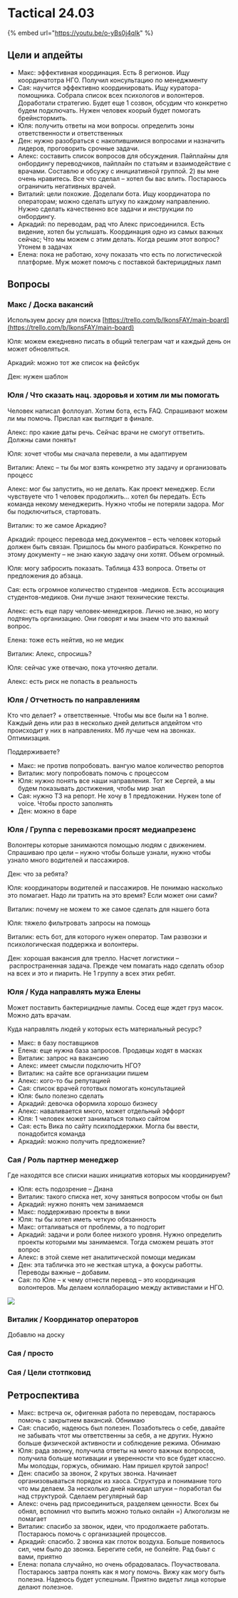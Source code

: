 # Tactical 24.03

{% embed url="https://youtu.be/o-yBs0j4qIk" %}

## Цели и апдейты

* Макс: эффективная координация. Есть 8 регионов. Ищу координатотра НГО. Получил консультацию по менеджменту
* Сая: научится эффективно координировать. Ищу куратора-помощника. Собрала список всех психологов и волонтеров. Доработали стратегию. Будет еще 1 созвон, обсудим что конкретно будем подключать. Нужен человек коорый будет помогать брейнстормить.
* Юля: получить ответы на мои вопросы. определить зоны ответственности и ответственных
* Ден: нужно разобраться с накопившимися вопросами и назначить лидеров, проговорить срочные задачи.
* Алекс: составить список вопросов для обсуждения. Пайплайны для онбордингу переводчиков, пайплайн по статьям и взаимодействие с врачами. Составлю и обсужу с инициативной группой. 2\) вы мне очень нравитесь. Все что сделал – хотел бы вас влить. Постараюсь ограничить негативных врачей.
* Виталий: цели похожие. Доделали бота. Ищу координатора по операторам; можно сделать штуку по каждому направлению. Нужно сделать качественно все задачи и инструкции по онбордингу.
* Аркадий: по переводам, рад что Алекс присоединился. Есть видение, хотел бы услышать. Координация одно из самых важных сейчас; Что мы можем с этим делать. Когда решим этот вопрос? Утонем в задачах
* Елена: пока не работаю, хочу показать что есть по логистической платформе. Муж может помочь с поставкой бактерицидных ламп

## Вопросы

### Макс / Доска вакансий

Используем доску для поиска [https://trello.com/b/IkonsFAY/main-board](https://trello.com/b/IkonsFAY/main-board)

Юля: можем ежедневно писать в общий телеграм чат и каждый день он может обновляться.

Аркадий: можно тот же список на фейсбук

Ден: нужен шаблон

### Юля / Что сказать нац. здоровья и хотим ли мы помогать

Человек написал фоллоуап. Хотим бота, есть FAQ. Спрашивают можем ли мы помочь. Прислал как выглядит в финале.

Алекс: про какие даты речь. Сейчас врачи не смогут оттветить. Должны сами понятьт

Юля: хочет чтобы мы сначала перевели, а мы адаптируем

Виталик: Алекс – ты бы мог взять конкретно эту задачу и организовать процесс

Алекс: мог бы запустить, но не делать. Как проект менеджер. Если чувствуете что 1 человек продолжить... хотел бы передать. Есть команда некому менеджерить. Нужно чтобы не потеряли задора. Мог бы подключиться, стартовать.

Виталик: то же самое Аркадию?

Аркадий: процесс перевода мед документов – есть человек который должен быть связан. Пришлось бы много разбираться. Конкретно по этому документу – не знаю какую задачу они хотят. Объем огромный.

Юля: могу забросить показать. Таблица 433 вопроса. Ответы от предложения до абзаца.

Сая: есть огромное количество студентов -медиков. Есть ассоциация студентов-медиков. Они лучше знают технические тексты.

Алекс: есть еще пару человек-менеджеров. Лично не.знаю, но могу подтянуть организацию. Они говорят и мы знаем что это важный вопрос. 

Елена: тоже есть нейтив, но не медик

Виталик: Алекс, спросишь?

Юля: сейчас уже отвечаю, пока уточняю детали.

Алекс: есть риск не попасть в реальность

### Юля / Отчетность по направлениям

Кто что делает? + ответственные. Чтобы мы все были на 1 волне. Каждый день или раз в несколько дней делиться апдейтом что происходит у них в направлениях. Мб лучше чем на звонках. Оптимизация.

Поддерживаете?

* Макс: не против попробовать. вангую малое количество репортов
* Виталик: могу попробовать помочь с процессом
* Юля: нужно понять все наши направления. Тот же Сергей, а мы будем показывать достижения, чтобы мир знал
* Сая: нужно ТЗ на репорт. Не хочу в 1 предложении. Нужен tone of voice. Чтобы просто заполнять
* Ден: можно в баре

### Юля / Группа с перевозками просят медиапрезенс

Волонтеры которые занимаются помощью людям с движением. Спрашиваю про цели – нужно чтобы больше узнали, нужно чтобы узнало много водителей и пассажиров. 

Ден: что за ребята?

Юля: координаторы водителей и пассажиров. Не понимаю насколько это помагает. Надо ли тратить на это время? Если может они сами?

Виталик: почему не можем то же самое сделать для нашего бота

Юля: тяжело фильтровать запросы на помощь

Виталик: есть бот, для которого нужен оператор. Там развозки и психологическая поддержка и волонтеры. 

Ден: хорошая вакансия для трелло. Насчет логистики – распространенная задача. Прежде чем помагать надо сделать обзор на всех и это и пиарить. Не 1 группу а всех этих ребят.

### Юля / Куда направлять мужа Елены

Может поставить бактерицидные лампы. Сосед еще ждет груз масок. Можно дать врачам.

Куда направлять людей у которых есть материальный ресурс?

* Макс: в базу поставщиков
* Елена: еще нужна база запросов. Продавцы ходят в масках
* Виталик: запрос на вакансию
* Алекс: имеет смысли подключить НГО?
* Виталик: на сайте все организации пишем
* Алекс: кого-то бы  репутацией
* Сая: список врачей гототвых помогать консультацией
* Юля: было полезно сделать 
* Аркадий: девочка оформила хорошо бизнесу
* Алекс: наваливается много, может отдельный эффорт
* Юля: 1 человек может заниматься только сайтом
* Сая: есть Вика по сайту психподдержки. Могла бы ввести, понадобится команда
* Аркадий: можно получить предложение?

### Сая / Роль партнер менеджер

Где находятся все списки наших инициатив которых мы координируем?

* Юля: есть подозрение – Диана
* Виталик: такого списка нет, хочу заняться вопросом чтобы он был
* Аркадий: нужно понять чем занимаемся 
* Макс: поддерживаю проекты в вики
* Юля: ты бы хотел иметь четкую обязанность
* Макс: отталиваться от проблемы, а то подгорит
* Аркадий: задачи и роли более низкого уровня. Нужно определить проекты которыми мы занимаемся. Тогда сможем решать этот вопрос
* Алекс: в этой схеме нет аналитической помощи медикам
* Ден: эта табличка это не жесткая штука, а фокусы работты. Переводы важные – добавим.
* Сая: по Юле – к чему отнести перевод – это координация волонтеров. Мы делаем коллаборацию между активистами и НГО.

![](../.gitbook/assets/image%20%282%29.png)

### Виталик / Координатор операторов

Добавлю на доску

### Сая / просто



### Сая / Цели стотпковид 



## Ретроспектива

* Макс: встреча ок, офигенная работа по переводам, постараюсь помочь с закрытием вакансий. Обнимаю
* Сая: спасибо, надеюсь был полезен. Позаботьтесь о себе, давайте не забывать чтот мы ответственны за себя, а не других. Нужно больше физической активности и соблюдение режима. Обнимаю
* Юля: рада звонку, получила ответы на много важных вопросов, получила больше мотивации и уверенности что все будет классно. Мы молодцы, горжусь, обнимаю. Нам пришел крутой запрос!
* Ден: спасибо за звонок, 2 крутых звонка. Начинает организовываться порядок из хаоса. Структура и понимание того что мы делаем. За несколько дней накидал штуки – поработал бы над структурой. Сделаем регулярный бар
* Алекс: очень рад присоединиться, разделяем ценности. Всех бы обнял, вспомнил что выпить можно только онлайн =\) Алкоголизм не помагает
* Виталик: спасибо за звонок, идеи, что продолжаете работать. Постараюсь помочь с организацией процессов. 
* Аркадий: спасибо. 2 звонка как глоток воздуха. Больше появилось сил, чем было до звонка. Берегите себя, не болейте. Рад быьт с вами, приятно
* Елена: попала случайно, но очень обрадовалась. Поучаствовала. Постараюсь завтра понять как я могу помочь. Вижу как могу быть полезна. Надеюсь будет успешным. Приятно видетьт лица которые делают полезное.

